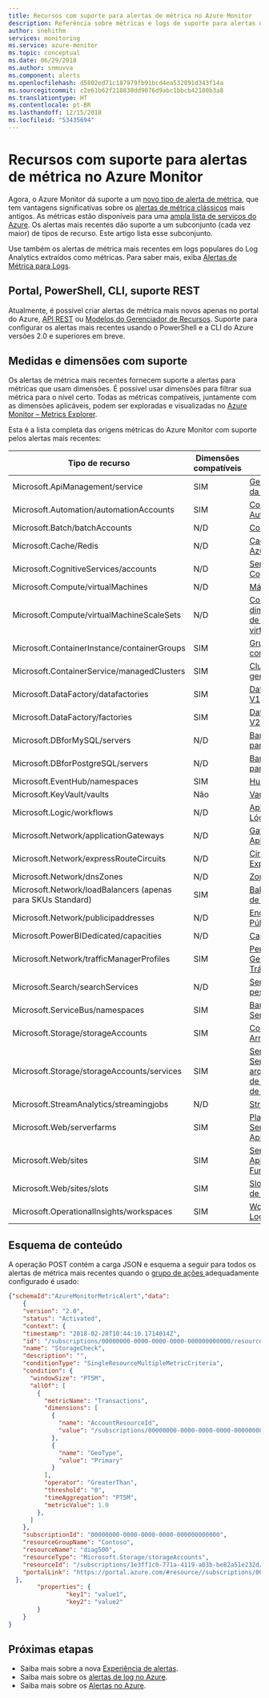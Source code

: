 ```yaml
---
title: Recursos com suporte para alertas de métrica no Azure Monitor
description: Referência sobre métricas e logs de suporte para alertas de métrica no Azure Monitor
author: snehithm
services: monitoring
ms.service: azure-monitor
ms.topic: conceptual
ms.date: 06/29/2018
ms.author: snmuvva
ms.component: alerts
ms.openlocfilehash: d5802ed71c187979fb91bcd4ea532891d343f14a
ms.sourcegitcommit: c2e61b62f218830dd9076d9abc1bbcb42180b3a8
ms.translationtype: HT
ms.contentlocale: pt-BR
ms.lasthandoff: 12/15/2018
ms.locfileid: "53435694"
---
```

# <a name="supported-resources-for-metric-alerts-in-azure-monitor"></a>Recursos com suporte para alertas de métrica no Azure Monitor

Agora, o Azure Monitor dá suporte a um [novo tipo de alerta de métrica](../azure-monitor/platform/alerts-overview.md), que tem vantagens significativas sobre os [alertas de métrica clássicos](../azure-monitor/platform/alerts-classic.overview.md) mais antigos. As métricas estão disponíveis para uma [ampla lista de serviços do Azure](../azure-monitor/platform/metrics-supported.md). Os alertas mais recentes dão suporte a um subconjunto (cada vez maior) de tipos de recurso. Este artigo lista esse subconjunto.


Use também os alertas de métrica mais recentes em logs populares do Log Analytics extraídos como métricas. Para saber mais, exiba [Alertas de Métrica para Logs](../azure-monitor/platform/alerts-metric-logs.md).

## <a name="portal-powershell-cli-rest-support"></a>Portal, PowerShell, CLI, suporte REST
Atualmente, é possível criar alertas de métrica mais novos apenas no portal do Azure, [API REST](https://docs.microsoft.com/rest/api/monitor/metricalerts/) ou [Modelos do Gerenciador de Recursos](../azure-monitor/platform/alerts-metric-create-templates.md). Suporte para configurar os alertas mais recentes usando o PowerShell e a CLI do Azure versões 2.0 e superiores em breve.

## <a name="metrics-and-dimensions-supported"></a>Medidas e dimensões com suporte
Os alertas de métrica mais recentes fornecem suporte a alertas para métricas que usam dimensões. É possível usar dimensões para filtrar sua métrica para o nível certo. Todas as métricas compatíveis, juntamente com as dimensões aplicáveis, podem ser exploradas e visualizadas no [Azure Monitor – Metrics Explorer](../azure-monitor/platform/metrics-charts.md).

Esta é a lista completa das origens métricas do Azure Monitor com suporte pelos alertas mais recentes:

|Tipo de recurso  |Dimensões compatíveis  | Métricas disponíveis|
|---------|---------|----------------|
|Microsoft.ApiManagement/service     | SIM        | [Gerenciamento da API](../azure-monitor/platform/metrics-supported.md#microsoftapimanagementservice)|
|Microsoft.Automation/automationAccounts     |     SIM   | [Contas de Automação](../azure-monitor/platform/metrics-supported.md#microsoftautomationautomationaccounts)|
|Microsoft.Batch/batchAccounts | N/D| [Contas do Lote](../azure-monitor/platform/metrics-supported.md#microsoftbatchbatchaccounts)|
|Microsoft.Cache/Redis     |    N/D     |[Cache Redis do Azure](../azure-monitor/platform/metrics-supported.md#microsoftcacheredis)|
|Microsoft.CognitiveServices/accounts     |    N/D     | [Serviços Cognitivos](../azure-monitor/platform/metrics-supported.md#microsoftcognitiveservicesaccounts)|
|Microsoft.Compute/virtualMachines     |    N/D     | [Máquinas virtuais](../azure-monitor/platform/metrics-supported.md#microsoftcomputevirtualmachines)|
|Microsoft.Compute/virtualMachineScaleSets     |   N/D      |[Conjuntos de dimensionamento de máquinas virtuais](../azure-monitor/platform/metrics-supported.md#microsoftcomputevirtualmachinescalesets)|
|Microsoft.ContainerInstance/containerGroups | SIM| [Grupos de contêineres](../azure-monitor/platform/metrics-supported.md#microsoftcontainerinstancecontainergroups)|
|Microsoft.ContainerService/managedClusters | SIM | [Clusters gerenciados](../azure-monitor/platform/metrics-supported.md#microsoftcontainerservicemanagedclusters)|
|Microsoft.DataFactory/datafactories| SIM| [Data Factories V1](../azure-monitor/platform/metrics-supported.md#microsoftdatafactorydatafactories)|
|Microsoft.DataFactory/factories     |   SIM     |[Data Factories V2](../azure-monitor/platform/metrics-supported.md#microsoftdatafactoryfactories)|
|Microsoft.DBforMySQL/servers     |   N/D      |[Banco de dados para MySQL](../azure-monitor/platform/metrics-supported.md#microsoftdbformysqlservers)|
|Microsoft.DBforPostgreSQL/servers     |    N/D     | [Banco de dados para PostgreSQL](../azure-monitor/platform/metrics-supported.md#microsoftdbforpostgresqlservers)|
|Microsoft.EventHub/namespaces     |  SIM      |[Hubs de Evento](../azure-monitor/platform/metrics-supported.md#microsofteventhubnamespaces)|
|Microsoft.KeyVault/vaults| Não  | [Vaults](../azure-monitor/platform/metrics-supported.md#microsoftkeyvaultvaults)|
|Microsoft.Logic/workflows     |     N/D    |[Aplicativos Lógicos](../azure-monitor/platform/metrics-supported.md#microsoftlogicworkflows) |
|Microsoft.Network/applicationGateways     |    N/D     | [Gateways do Aplicativo](../azure-monitor/platform/metrics-supported.md#microsoftnetworkapplicationgateways) |
|Microsoft.Network/expressRouteCircuits | N/D |  [Circuitos do ExpressRoute](../azure-monitor/platform/metrics-supported.md#microsoftnetworkexpressroutecircuits) |
|Microsoft.Network/dnsZones | N/D| [Zonas DNS](../azure-monitor/platform/metrics-supported.md#microsoftnetworkdnszones) |
|Microsoft.Network/loadBalancers (apenas para SKUs Standard)| SIM| [Balanceadores de carga](../azure-monitor/platform/metrics-supported.md#microsoftnetworkloadbalancers) |
|Microsoft.Network/publicipaddresses     |  N/D       |[Endereços IP Públicos](../azure-monitor/platform/metrics-supported.md#microsoftnetworkpublicipaddresses)|
|Microsoft.PowerBIDedicated/capacities | N/D | [Capacidades](../azure-monitor/platform/metrics-supported.md#microsoftpowerbidedicatedcapacities)|
|Microsoft.Network/trafficManagerProfiles | SIM | [Perfis do Gerenciador de Tráfego](../azure-monitor/platform/metrics-supported.md#microsoftnetworktrafficmanagerprofiles) |
|Microsoft.Search/searchServices     |   N/D      |[Serviços de pesquisa](../azure-monitor/platform/metrics-supported.md#microsoftsearchsearchservices)|
|Microsoft.ServiceBus/namespaces     |  SIM       |[Barramento de Serviço](../azure-monitor/platform/metrics-supported.md#microsoftservicebusnamespaces)|
|Microsoft.Storage/storageAccounts     |    SIM     | [Contas de Armazenamento](../azure-monitor/platform/metrics-supported.md#microsoftstoragestorageaccounts)|
|Microsoft.Storage/storageAccounts/services     |     SIM    | [Serviços de blob](../azure-monitor/platform/metrics-supported.md#microsoftstoragestorageaccountsblobservices), [Serviços de arquivo](../azure-monitor/platform/metrics-supported.md#microsoftstoragestorageaccountsfileservices), [Serviços de fila](../azure-monitor/platform/metrics-supported.md#microsoftstoragestorageaccountsqueueservices) e [Serviços de tabela](../azure-monitor/platform/metrics-supported.md#microsoftstoragestorageaccountstableservices)|
|Microsoft.StreamAnalytics/streamingjobs     |  N/D       | [Stream Analytics](../azure-monitor/platform/metrics-supported.md#microsoftstreamanalyticsstreamingjobs)|
| Microsoft.Web/serverfarms | SIM | [Planos do Serviço de Aplicativo](../azure-monitor/platform/metrics-supported.md#microsoftwebserverfarms)  |
| Microsoft.Web/sites | SIM | [Serviços de Aplicativos](../azure-monitor/platform/metrics-supported.md#microsoftwebsites-excluding-functions) e [Funções](../azure-monitor/platform/metrics-supported.md#microsoftwebsites-functions)|
| Microsoft.Web/sites/slots | SIM | [Slots do Serviço de Aplicativo](../azure-monitor/platform/metrics-supported.md#microsoftwebsitesslots)|
|Microsoft.OperationalInsights/workspaces| SIM|[Workspaces do Log Analytics](../azure-monitor/platform/metrics-supported.md#microsoftoperationalinsightsworkspaces)|



## <a name="payload-schema"></a>Esquema de conteúdo

A operação POST contém a carga JSON e esquema a seguir para todos os alertas de métrica mais recentes quando o [grupo de ações ](../azure-monitor/platform/action-groups.md) adequadamente configurado é usado:

```json
{"schemaId":"AzureMonitorMetricAlert","data":
    {
    "version": "2.0",
    "status": "Activated",
    "context": {
    "timestamp": "2018-02-28T10:44:10.1714014Z",
    "id": "/subscriptions/00000000-0000-0000-0000-000000000000/resourceGroups/Contoso/providers/microsoft.insights/metricAlerts/StorageCheck",
    "name": "StorageCheck",
    "description": "",
    "conditionType": "SingleResourceMultipleMetricCriteria",
    "condition": {
      "windowSize": "PT5M",
      "allOf": [
        {
          "metricName": "Transactions",
          "dimensions": [
            {
              "name": "AccountResourceId",
              "value": "/subscriptions/00000000-0000-0000-0000-000000000000/resourceGroups/Contoso/providers/Microsoft.Storage/storageAccounts/diag500"
            },
            {
              "name": "GeoType",
              "value": "Primary"
            }
          ],
          "operator": "GreaterThan",
          "threshold": "0",
          "timeAggregation": "PT5M",
          "metricValue": 1.0
        },
      ]
    },
    "subscriptionId": "00000000-0000-0000-0000-000000000000",
    "resourceGroupName": "Contoso",
    "resourceName": "diag500",
    "resourceType": "Microsoft.Storage/storageAccounts",
    "resourceId": "/subscriptions/1e3ff1c0-771a-4119-a03b-be82a51e232d/resourceGroups/Contoso/providers/Microsoft.Storage/storageAccounts/diag500",
    "portalLink": "https://portal.azure.com/#resource//subscriptions/00000000-0000-0000-0000-000000000000/resourceGroups/Contoso/providers/Microsoft.Storage/storageAccounts/diag500"
  },
        "properties": {
                "key1": "value1",
                "key2": "value2"
        }
    }
}
```

## <a name="next-steps"></a>Próximas etapas

* Saiba mais sobre a nova [Experiência de alertas](../azure-monitor/platform/alerts-overview.md).
* Saiba mais sobre os [alertas de log no Azure](../azure-monitor/platform/alerts-unified-log.md).
* Saiba mais sobre os [Alertas no Azure](../azure-monitor/platform/alerts-overview.md).
